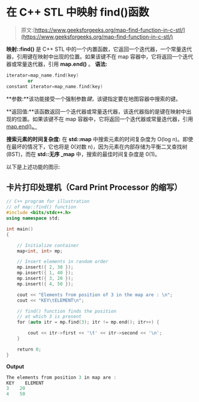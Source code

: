 # 在 C++ STL 中映射 find()函数

> 原文:[https://www.geeksforgeeks.org/map-find-function-in-c-stl/](https://www.geeksforgeeks.org/map-find-function-in-c-stl/)

**映射::find()** 是 C++ STL 中的一个内置函数，它返回一个迭代器，一个常量迭代器，引用键在映射中出现的位置。如果该键不在 map 容器中，它将返回一个迭代器或常量迭代器，引用 **map.end()** 。
**语法:**

```cpp
iterator=map_name.find(key)
        or 
constant iterator=map_name.find(key)

```

**参数:**该功能接受一个强制参数*键*，该键指定要在地图容器中搜索的键。

**返回值:**该函数返回一个迭代器或常量迭代器，该迭代器指的是键在映射中出现的位置。如果该键不在 map 容器中，它将返回一个迭代器或常量迭代器，引用 [map.end()。](https://www.geeksforgeeks.org/mapbegin-end-c-stl/)

**搜索元素的时间复杂度:**
在 **std::map** 中搜索元素的时间复杂度为 O(log n)。即使在最坏的情况下，它也将是 0(对数 n)，因为元素在内部存储为平衡二叉查找树(BST)，而在 **std::无序 _map** 中，搜索的最佳时间复杂度是 0(1)。

以下是上述功能的图示:

## 卡片打印处理机（Card Print Processor 的缩写）

```cpp
// C++ program for illustration
// of map::find() function
#include <bits/stdc++.h>
using namespace std;

int main()
{

    // Initialize container
    map<int, int> mp;

    // Insert elements in random order
    mp.insert({ 2, 30 });
    mp.insert({ 1, 40 });
    mp.insert({ 3, 20 });
    mp.insert({ 4, 50 });

    cout << "Elements from position of 3 in the map are : \n";
    cout << "KEY\tELEMENT\n";

    // find() function finds the position
    // at which 3 is present
    for (auto itr = mp.find(3); itr != mp.end(); itr++) {

        cout << itr->first << '\t' << itr->second << '\n';
    }

    return 0;
}
```

**Output**

```cpp
The elements from position 3 in map are : 
KEY    ELEMENT
3    20
4    50

```